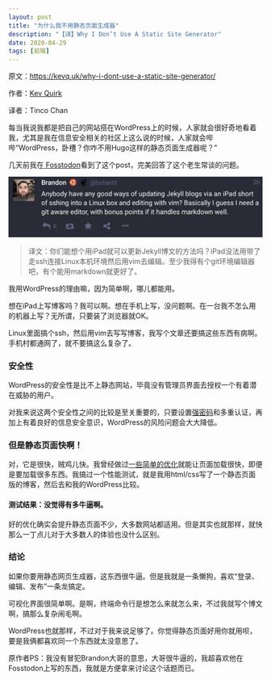 ```yaml
---
layout: post
title: "为什么我不用静态页面生成器"
description: "【译】Why I Don’t Use A Static Site Generator"
date: 2020-04-29
tags: [前端]
---
```


原文：https://kevq.uk/why-i-dont-use-a-static-site-generator/

作者：[Kev Quirk](https://kevq.uk/)

译者：Tinco Chan

<!--more-->

每当我说我都是把自己的网站搭在WordPress上的时候，人家就会很好奇地看着我，尤其是我在信息安全相关的社区上这么说的时候，人家就会哔哔“WordPress，卧槽？你咋不用Hugo这样的静态页面生成器呢？”

几天前我在[ Fosstodon](https://fosstodon.org/@bsharitt/103923825538036282)看到了这个post，完美回答了这个老生常谈的问题。

![img_0989-1024x243](../images/2020-04-29/img_0989-1024x243.jpg)

> 译文：你们能想个用iPad就可以更新Jekyll博文的方法吗？iPad没法用带了走ssh连接Linux本机环境然后用vim去编辑。至少我得有个git环境编辑器吧，有个能用markdown就更好了。

我用WordPress的理由嘛，因为简单啊，哪儿都能用。

想在iPad上写博客吗？我可以啊。想在手机上写，没问题啊。在一台我不怎么用的机器上写？无所谓，只要装了浏览器就OK。

Linux里面搞个ssh，然后用vim去写写博客，我写个文章还要搞这些东西有病啊。手机村都通网了，就不要搞这么复杂了。

### 安全性

WordPress的安全性是比不上静态网站，毕竟没有管理员界面去授权一个有着潜在威胁的用户。

对我来说这两个安全性之间的比较是至关重要的，只要设置[强密码](https://kevq.uk/why-your-password-is-probably-crap/)和多重认证，再加上有着良好的信息安全意识，WordPress的风险问题会大大降低。

### 但是静态页面快啊！

对，它是很快，贼鸡儿快。我曾经做过[一些简单的优化](https://kevq.uk/how-i-optimise-my-website-performance/)就能让页面加载很快，即便是要加载很多东西。我搞过一个性能测试，就是我用html/css写了一个静态页面版的博客，然后去和我的WordPress比较。

#### 测试结果：没觉得有多牛逼啊。

好的优化确实会提升静态页面不少，大多数网站都适用。但是其实也就那样，就快那么一丁点儿对于大多数人的体验也没什么区别。

### 结论

如果你要用静态网页生成器，这东西很牛逼。但是我就是一条懒狗，喜欢“登录、编辑、发布”一条龙搞定。

可视化界面很简单啊。是啊，终端命令行是想怎么来就怎么来，不过我就写个博文啊，搞那么复杂闹毛啊。

WordPress也就那样，不过对于我来说足够了。你觉得静态页面好用你就用呗，要是我俩都喜欢同一个东西就太没意思了。

原作者PS：我没有冒犯Brandon大哥的意思，大哥很牛逼的，我超喜欢他在Fosstodon上写的东西，我就是方便拿来讨论这个话题而已。



